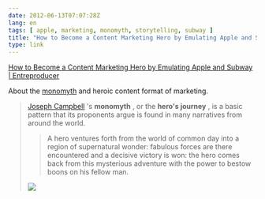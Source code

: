 ```yaml
---
date: 2012-06-13T07:07:28Z
lang: en
tags: [ apple, marketing, monomyth, storytelling, subway ]
title: "How to Become a Content Marketing Hero by Emulating Apple and Subway  |  Entreproducer"
type: link
---
```


[How to Become a Content Marketing Hero by Emulating Apple and Subway  | 
Entreproducer](http://entreproducer.com/content-marketing-hero/)

About the [monomyth](http://en.wikipedia.org/wiki/Monomyth) and heroic
content format of marketing.

> [Joseph Campbell](http://en.m.wikipedia.org/wiki/Joseph_Campbell) 's
> **monomyth** , or the **hero's journey** , is a basic pattern that its
> proponents argue is found in many narratives from around the world.
>
> > A hero ventures forth from the world of common day into a region of
> > supernatural wonder: fabulous forces are there encountered and a
> > decisive victory is won: the hero comes back from this mysterious
> > adventure with the power to bestow boons on his fellow man.
>
> [![](http://upload.wikimedia.org/wikipedia/commons/1/1b/Heroesjourney.svg)](http://en.wikipedia.org/wiki/Monomyth)

